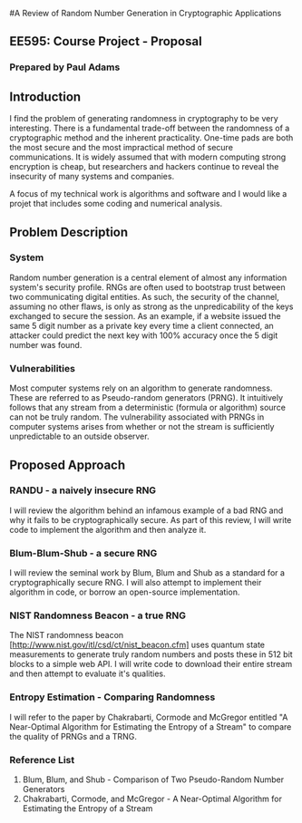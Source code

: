 #A Review of Random Number Generation in Cryptographic Applications
## EE595: Course Project - Proposal
### Prepared by Paul Adams


## Introduction
I find the problem of generating randomness in cryptography to be very interesting. There is a fundamental trade-off between the randomness of a cryptographic method and the inherent practicality. One-time pads are both the most secure and the most impractical method of secure communications. It is widely assumed that with modern computing strong encryption is cheap, but researchers and hackers continue to reveal the insecurity of many systems and companies. 

A focus of my technical work is algorithms and software and I would like a projet that includes some coding and numerical analysis. 
  
## Problem Description
### System
Random number generation is a central element of almost any information system's security profile. RNGs are often used to bootstrap trust between two communicating digital entities. As such, the security of the channel, assuming no other flaws, is only as strong as the unpredicability of the keys exchanged to secure the session. As an example, if a website issued the same 5 digit number as a private key every time a client connected, an attacker could predict the next key with 100% accuracy once the 5 digit number was found. 

### Vulnerabilities
Most computer systems rely on an algorithm to generate randomness. These are referred to as Pseudo-random generators (PRNG). It intuitively follows that any stream from a deterministic (formula or algorithm) source can not be truly random. The vulnerability associated with PRNGs in computer systems arises from whether or not the stream is sufficiently unpredictable to an outside observer. 

## Proposed Approach
### RANDU - a naively insecure RNG
I will review the algorithm behind an infamous example of a bad RNG and why it fails to be cryptographically secure. As part of this review, I will write code to implement the algorithm and then analyze it. 

### Blum-Blum-Shub - a secure RNG 
I will review the seminal work by Blum, Blum and Shub as a standard for a cryptographically secure RNG. I will also attempt to implement their algorithm in code, or borrow an open-source implementation. 

### NIST Randomness Beacon - a true RNG
The NIST randomness beacon [http://www.nist.gov/itl/csd/ct/nist_beacon.cfm] uses quantum state measurements to generate truly random numbers and posts these in 512 bit blocks to a simple web API. I will write code to download their entire stream and then attempt to evaluate it's qualities. 
  
### Entropy Estimation - Comparing Randomness
I will refer to the paper by Chakrabarti, Cormode and McGregor entitled "A Near-Optimal Algorithm for Estimating the Entropy of a Stream" to compare the quality of PRNGs and a TRNG. 

### Reference List
1. Blum, Blum, and Shub - Comparison of Two Pseudo-Random Number Generators
2. Chakrabarti, Cormode, and McGregor - A Near-Optimal Algorithm for Estimating the Entropy of a Stream
